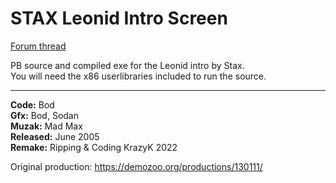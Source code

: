 # STAX Leonid Intro Screen

[Forum thread](https://www.dbfinteractive.com/forum/index.php?topic=6929.0)

PB source and compiled exe for the Leonid intro by Stax.  
You will need the x86 userlibraries included to run the source.

---

**Code:** Bod  
**Gfx:** Bod, Sodan  
**Muzak:** Mad Max  
**Released:** June 2005  
**Remake:** Ripping & Coding KrazyK 2022

Original production: https://demozoo.org/productions/130111/

